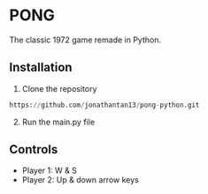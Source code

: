 # PONG
The classic 1972 game remade in Python.

## Installation
1. Clone the repository
```python
https://github.com/jonathantan13/pong-python.git
```
2. Run the main.py file

## Controls
- Player 1: W & S
- Player 2: Up & down arrow keys
